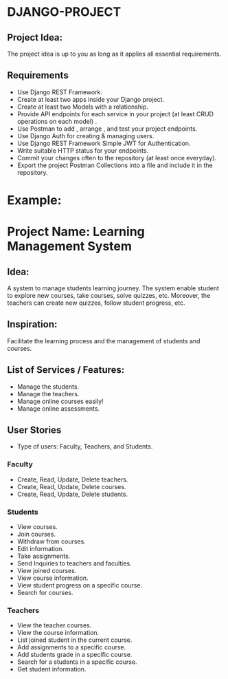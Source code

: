 # DJANGO-PROJECT

## Project Idea:
The project idea is up to you as long as it applies all essential requirements.

## Requirements 
- Use Django REST Framework.
- Create at least two apps inside your Django project.
- Create at least two Models with a relationship.
- Provide API endpoints for each service in your project (at least CRUD operations on each model) .
- Use Postman to add , arrange , and test your project endpoints.
- Use Django Auth for creating & managing users.
- Use Django REST Framework Simple JWT for Authentication.
- Write suitable HTTP status for your endpoints.
- Commit your changes often to the repository (at least once everyday).
- Export the project Postman Collections into a file and include it in the repository.


# Example: 

# Project Name: Learning Management System

## Idea:
A system to manage students learning journey. The system enable student to explore new courses, take courses, solve quizzes, etc. Moreover, the teachers can create new quizzes, follow student progress, etc.

## Inspiration:
Facilitate the learning process and the management of students and courses. 


## List of Services / Features:

- Manage the students.
- Manage the teachers.
- Manage online courses easily!
- Manage online assessments.


## User Stories
- Type of users: Faculty, Teachers, and Students.

### Faculty

- Create, Read, Update, Delete teachers.
- Create, Read, Update, Delete courses.
- Create, Read, Update, Delete students.

### Students

- View courses.
- Join courses.
- Withdraw from courses.
- Edit information.
- Take assignments.
- Send Inquiries to teachers and faculties.
- View joined courses.
- View course information.
- View student progress on a specific course.
- Search for courses.

### Teachers

- View the teacher courses.
- View the course information.
- List joined student in the current course.
- Add assignments to a specific course.
- Add students grade in a specific course.
- Search for a students in a specific course.
- Get student information.
